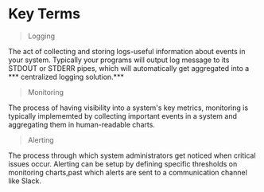 # Key Terms

> Logging 

  The act of collecting and storing logs-useful information about events in your system. Typically your programs will output log message to its STDOUT or STDERR pipes, which will automatically get aggregated into a *** centralized logging solution.***

> Monitoring 

  The process of having visibility into a system's key metrics, monitoring is typically implememted by collecting important events in a system and aggregating them in human-readable charts.

> Alerting

 The process through which system administrators get noticed when critical issues occur. Alerting can be setup by defining specific thresholds on monitoring charts,past which alerts are sent to a communication channel like Slack.